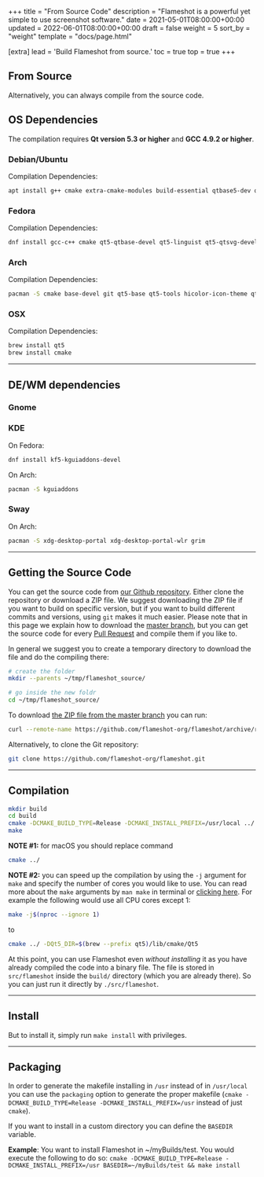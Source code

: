 +++
title = "From Source Code"
description = "Flameshot is a powerful yet simple to use screenshot software."
date = 2021-05-01T08:00:00+00:00
updated = 2022-06-01T08:00:00+00:00
draft = false
weight = 5
sort_by = "weight"
template = "docs/page.html"

[extra]
lead = 'Build Flameshot from source.'
toc = true
top = true
+++


## From Source

Alternatively, you can always compile from the source code.


## OS Dependencies

The compilation requires **Qt version 5.3 or higher** and **GCC 4.9.2 or higher**.


### Debian/Ubuntu

Compilation Dependencies:

```sh
apt install g++ cmake extra-cmake-modules build-essential qtbase5-dev qttools5-dev-tools qttools5-dev libqt5dbus5 libqt5network5 libqt5core5a libqt5widgets5 libqt5gui5 libqt5svg5-dev
```

### Fedora

Compilation Dependencies:

```sh
dnf install gcc-c++ cmake qt5-qtbase-devel qt5-linguist qt5-qtsvg-devel
```

### Arch

Compilation Dependencies:

```sh
pacman -S cmake base-devel git qt5-base qt5-tools hicolor-icon-theme qt5-svg
```

### OSX

Compilation Dependencies:

```sh
brew install qt5
brew install cmake
```

--------------------------------------------------------------------------------

## DE/WM dependencies

### Gnome

### KDE

On Fedora:

```sh
dnf install kf5-kguiaddons-devel
```

On Arch:

```sh
pacman -S kguiaddons
```

### Sway

On Arch:

```sh
pacman -S xdg-desktop-portal xdg-desktop-portal-wlr grim
```

--------------------------------------------------------------------------------

## Getting the Source Code

You can get the source code from [our Github repository](https://github.com/flameshot-org/flameshot). Either clone the repository or download a ZIP file. We suggest downloading the ZIP file if you want to build on specific version, but if you want to build different commits and versions, using `git` makes it much easier.
Please note that in this page we explain how to download the [master branch](https://github.com/flameshot-org/flameshot/tree/master), but you can get the source code for every [Pull Request](https://github.com/flameshot-org/flameshot/pulls) and compile them if you like to.

In general we suggest you to create a temporary directory to download the file and do the compiling there:

```sh
# create the folder
mkdir --parents ~/tmp/flameshot_source/

# go inside the new foldr
cd ~/tmp/flameshot_source/
```

To download [the ZIP file from the master branch](https://github.com/flameshot-org/flameshot/archive/refs/heads/master.zip) you can run:

```sh
curl --remote-name https://github.com/flameshot-org/flameshot/archive/refs/heads/master.zip
```

Alternatively, to clone the Git repository:

```sh
git clone https://github.com/flameshot-org/flameshot.git
```

--------------------------------------------------------------------------------

## Compilation

```sh
mkdir build
cd build
cmake -DCMAKE_BUILD_TYPE=Release -DCMAKE_INSTALL_PREFIX=/usr/local ../
make
```

**NOTE #1:** for macOS you should replace command

```sh
cmake ../
```

**NOTE #2:** you can speed up the compilation by using the `-j` argument for `make` and specify the number of cores you would like to use.
You can read more about the `make` arguments by `man make` in terminal or [clicking here](https://linux.die.net/man/1/make).
For example the following would use all CPU cores except 1:

```sh
make -j$(nproc --ignore 1)
```

to

```sh
cmake ../ -DQt5_DIR=$(brew --prefix qt5)/lib/cmake/Qt5
```

At this point, you can use Flameshot even _without installing_ it as you have already compiled the code into a binary file.
The file is stored in `src/flameshot` inside the `build/` directory (which you are already there).
So you can just run it directly by `./src/flameshot`.

--------------------------------------------------------------------------------

## Install

But to install it, simply run `make install` with privileges.

--------------------------------------------------------------------------------

## Packaging

In order to generate the makefile installing in `/usr` instead of in `/usr/local` you can use the `packaging` option to generate the proper makefile (`cmake -DCMAKE_BUILD_TYPE=Release -DCMAKE_INSTALL_PREFIX=/usr` instead of just `cmake`).

If you want to install in a custom directory you can define the `BASEDIR` variable.

**Example**:
You want to install Flameshot in ~/myBuilds/test. You would execute the following to do so:
`cmake -DCMAKE_BUILD_TYPE=Release -DCMAKE_INSTALL_PREFIX=/usr BASEDIR=~/myBuilds/test && make install`
